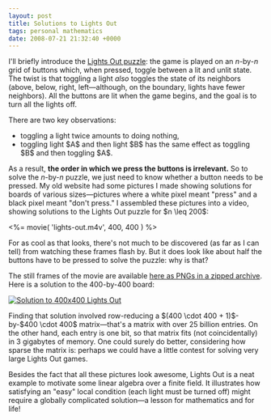 ```yaml
---
layout: post
title: Solutions to Lights Out
tags: personal mathematics
date: 2008-07-21 21:32:40 +0000
---
```


<p>I'll briefly introduce the <a href="http://en.wikipedia.org/wiki/Lights_Out_(game)">Lights Out puzzle</a>: the game is played on an <em>n</em>-by-<em>n</em> grid of buttons which, when pressed, toggle between a lit and unlit state.  The twist is that toggling a light <em>also</em> toggles the state of its neighbors (above, below, right, left&mdash;although, on the boundary, lights have fewer neighbors).  All the buttons are lit when the game begins, and the goal is to turn all the lights off.</p>

<p>There are two key observations:
<ul>
<li>toggling a light twice amounts to doing nothing,</li>
<li>toggling light $A$ and then light $B$ has the same effect as toggling $B$ and then toggling $A$.
</ul>
As a result, <b>the order in which we press the buttons is irrelevant.</b>  So to solve the <em>n</em>-by-<em>n</em> puzzle, we just need to know whether a button needs to be pressed.  My old website had some pictures I made showing solutions for boards of various sizes&mdash;pictures where a white pixel meant "press" and a black pixel meant "don't press."  I assembled these pictures into a video, showing solutions to the Lights Out puzzle for $n \leq 200$:</p>

<p><%= movie( 'lights-out.m4v', 400, 400 ) %></p>

<p>For as cool as that looks, there's not much to be discovered (as far as I can tell) from watching these frames flash by.  But it does look like about half the buttons have to be pressed to solve the puzzle: why is that?</p>

<p>The still frames of the movie are available <a href='solutions.zip' title='Solutions to the Lights Out game'>here as PNGs in a zipped archive</a>.  Here is a solution to the 400-by-400 board:</p>

<div class="displayedMedia"><a href='lights-out-400-doublesize.png' title='Solution to 400x400 Lights Out'><img src='lights-out-400.png' alt='Solution to 400x400 Lights Out' /></a></div>

<p>Finding that solution involved row-reducing a $(400 \cdot 400 + 1)$-by-$400 \cdot 400$ matrix&mdash;that's a matrix with over 25 billion entries.  On the other hand, each entry is one bit, so that matrix fits (not coincidentally) in 3 gigabytes of memory.  One could surely do better, considering how sparse the matrix is: perhaps we could have a little contest for solving very large Lights Out games.</p>

<p>Besides the fact that all these pictures look awesome, Lights Out is a neat example to motivate some linear algebra over a finite field.  It illustrates how satisfying an "easy" local condition (each light must be turned off) might require a globally complicated solution&mdash;a lesson for mathematics and for life!</p>

